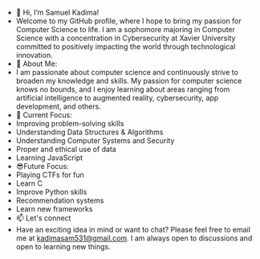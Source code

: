 - 👋 Hi, I’m Samuel Kadima!
- Welcome to my GitHub profile, where I hope to bring my passion for Computer Science to life. I am a sophomore majoring in Computer Science with a concentration in Cybersecurity at Xavier University committed to positively impacting the world through technological innovation.  
- 🌟 About Me:
- I am passionate about computer science and continuously strive to broaden my knowledge and skills. My passion for computer science knows no bounds, and I enjoy learning about areas ranging from artificial intelligence to augmented reality, cybersecurity, app development, and others.
- 👀 Current Focus:
- Improving problem-solving skills
- Understanding Data Structures & Algorithms
- Understanding Computer Systems and Security
- Proper and ethical use of data
- Learning JavaScript
- 😎Future Focus:
- Playing CTFs for fun
- Learn C
- Improve Python skills
- Recommendation systems
- Learn new frameworks
- 📫 Let's connect
- Have an exciting idea in mind or want to chat? Please feel free to email me at kadimasam531@gmail.com. I am always open to discussions and open to learning new things.

<!---
KadiSam01/KadiSam01 is a ✨ special ✨ repository because its `README.md` (this file) appears on your GitHub profile.
You can click the Preview link to take a look at your changes.
--->
